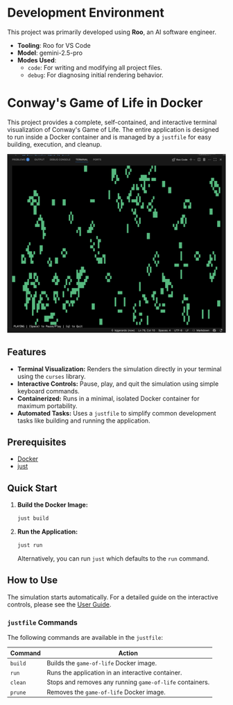 # Development Environment

This project was primarily developed using **Roo**, an AI software engineer.

- **Tooling**: Roo for VS Code
- **Model**: gemini-2.5-pro
- **Modes Used**:
    - `code`: For writing and modifying all project files.
    - `debug`: For diagnosing initial rendering behavior.


# Conway's Game of Life in Docker

This project provides a complete, self-contained, and interactive terminal visualization of Conway's Game of Life. The entire application is designed to run inside a Docker container and is managed by a `justfile` for easy building, execution, and cleanup.

![Terminal Output](./terminal-output.png)

## Features

- **Terminal Visualization:** Renders the simulation directly in your terminal using the `curses` library.
- **Interactive Controls:** Pause, play, and quit the simulation using simple keyboard commands.
- **Containerized:** Runs in a minimal, isolated Docker container for maximum portability.
- **Automated Tasks:** Uses a `justfile` to simplify common development tasks like building and running the application.

## Prerequisites

- [Docker](https://docs.docker.com/get-docker/)
- [just](https://github.com/casey/just#installation)

## Quick Start

1.  **Build the Docker Image:**
    ```sh
    just build
    ```

2.  **Run the Application:**
    ```sh
    just run
    ```
    Alternatively, you can run `just` which defaults to the `run` command.

## How to Use

The simulation starts automatically. For a detailed guide on the interactive controls, please see the [User Guide](./docs/user_guide.md).

### `justfile` Commands

The following commands are available in the `justfile`:

| Command | Action                                              |
|---------|-----------------------------------------------------|
| `build` | Builds the `game-of-life` Docker image.             |
| `run`   | Runs the application in an interactive container.   |
| `clean` | Stops and removes any running `game-of-life` containers. |
| `prune` | Removes the `game-of-life` Docker image.            |
